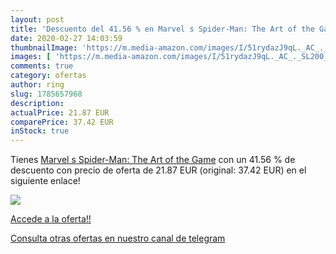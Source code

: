 ```yaml
---
layout: post
title: 'Descuento del 41.56 % en Marvel s Spider-Man: The Art of the Game'
date: 2020-02-27 14:03:59
thumbnailImage: 'https://m.media-amazon.com/images/I/51rydazJ9qL._AC_._SL200_.jpg'
images: [ 'https://m.media-amazon.com/images/I/51rydazJ9qL._AC_._SL200_.jpg' ]
comments: true
category: ofertas
author: ring
slug: 1785657968
description:
actualPrice: 21.87 EUR
comparePrice: 37.42 EUR
inStock: true
---
```


Tienes [Marvel s Spider-Man: The Art of the Game](https://www.amazon.com/dp/1785657968/?tag=redken08-20) con un 41.56 % de descuento con precio de oferta de 21.87 EUR (original: 37.42 EUR) en el siguiente enlace!

[![](https://m.media-amazon.com/images/I/51rydazJ9qL._AC_._SL200_.jpg)](https://www.amazon.com/dp/1785657968/?tag=redken08-20)

[Accede a la oferta!!](https://www.amazon.com/dp/1785657968/?tag=redken08-20)

[Consulta otras ofertas en nuestro canal de telegram](https://t.me/s/ofertas25)

